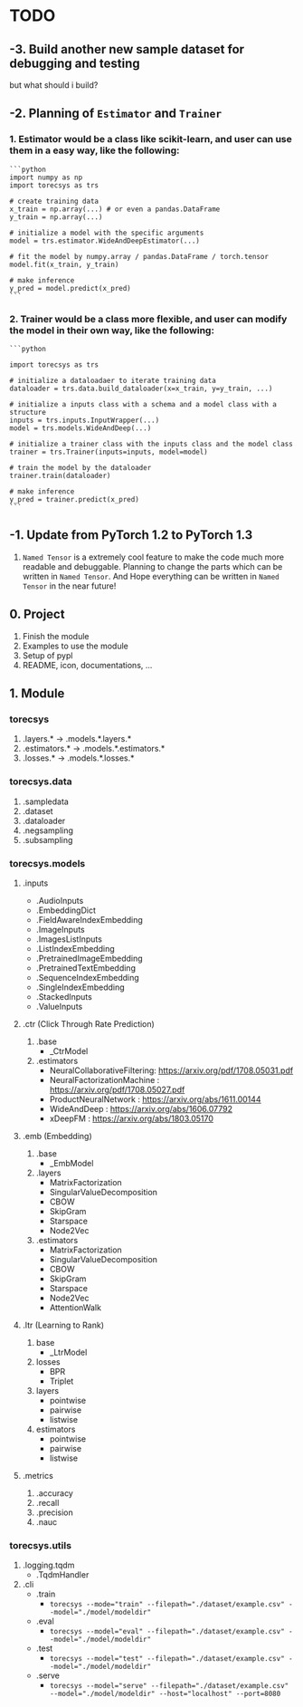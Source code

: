 # TODO

## -3. Build another new sample dataset for debugging and testing

but what should i build?

## -2. Planning of `Estimator` and `Trainer`

### 1. Estimator would be a class like scikit-learn, and user can use them in a easy way, like the following:

    ```python
    import numpy as np
    import torecsys as trs

    # create training data
    x_train = np.array(...) # or even a pandas.DataFrame
    y_train = np.array(...)

    # initialize a model with the specific arguments
    model = trs.estimator.WideAndDeepEstimator(...)

    # fit the model by numpy.array / pandas.DataFrame / torch.tensor
    model.fit(x_train, y_train)

    # make inference
    y_pred = model.predict(x_pred)
    ```

### 2. Trainer would be a class more flexible, and user can modify the model in their own way, like the following:

    ```python

    import torecsys as trs

    # initialize a dataloadaer to iterate training data
    dataloader = trs.data.build_dataloader(x=x_train, y=y_train, ...)

    # initialize a inputs class with a schema and a model class with a structure
    inputs = trs.inputs.InputWrapper(...)
    model = trs.models.WideAndDeep(...)

    # initialize a trainer class with the inputs class and the model class
    trainer = trs.Trainer(inputs=inputs, model=model)

    # train the model by the dataloader
    trainer.train(dataloader)

    # make inference
    y_pred = trainer.predict(x_pred)
    ```

## -1. Update from PyTorch 1.2 to PyTorch 1.3

1. `Named Tensor` is a extremely cool feature to make the code much more readable and debuggable. Planning to change the parts which can be written in `Named Tensor`. And Hope everything can be written in `Named Tensor` in the near future!

## 0. Project

1. Finish the module
2. Examples to use the module
3. Setup of pypl
4. README, icon, documentations, ...

## 1. Module

### torecsys

1. .layers.* -> .models.\*.layers.\*
2. .estimators.* -> .models.\*.estimators.\*
3. .losses.* -> .models.\*.losses.\*

### torecsys.data

1. .sampledata
2. .dataset
3. .dataloader
4. .negsampling
5. .subsampling

### torecsys.models

1. .inputs
    * .AudioInputs
    * .EmbeddingDict
    * .FieldAwareIndexEmbedding
    * .ImageInputs
    * .ImagesListInputs
    * .ListIndexEmbedding
    * .PretrainedImageEmbedding
    * .PretrainedTextEmbedding
    * .SequenceIndexEmbedding
    * .SingleIndexEmbedding
    * .StackedInputs
    * .ValueInputs

2. .ctr (Click Through Rate Prediction)
    1. .base
        * _CtrModel
    2. .estimators
        * NeuralCollaborativeFiltering: https://arxiv.org/pdf/1708.05031.pdf
        * NeuralFactorizationMachine : https://arxiv.org/pdf/1708.05027.pdf
        * ProductNeuralNetwork : https://arxiv.org/abs/1611.00144
        * WideAndDeep : https://arxiv.org/abs/1606.07792
        * xDeepFM : https://arxiv.org/abs/1803.05170

3. .emb (Embedding)
    1. .base
        * _EmbModel
    2. .layers
        * MatrixFactorization
        * SingularValueDecomposition
        * CBOW
        * SkipGram
        * Starspace
        * Node2Vec
    3. .estimators
        * MatrixFactorization
        * SingularValueDecomposition
        * CBOW
        * SkipGram
        * Starspace
        * Node2Vec
        * AttentionWalk

4. .ltr (Learning to Rank)
    1. base
        * _LtrModel
    2. losses
        * BPR
        * Triplet
    3. layers
        * pointwise
        * pairwise
        * listwise
    4. estimators
        * pointwise
        * pairwise
        * listwise

5. .metrics
    1. .accuracy
    2. .recall
    3. .precision
    4. .nauc

### torecsys.utils

1. .logging.tqdm
    * .TqdmHandler
2. .cli
    * .train
        * ```torecsys --mode="train" --filepath="./dataset/example.csv" --model="./model/modeldir"```
    * .eval
        * ```torecsys --model="eval" --filepath="./dataset/example.csv" --model="./model/modeldir"```
    * .test
        * ```torecsys --model="test" --filepath="./dataset/example.csv" --model="./model/modeldir"```
    * .serve
        * ```torecsys --model="serve" --filepath="./dataset/example.csv" --model="./model/modeldir" --host="localhost" --port=8080```
